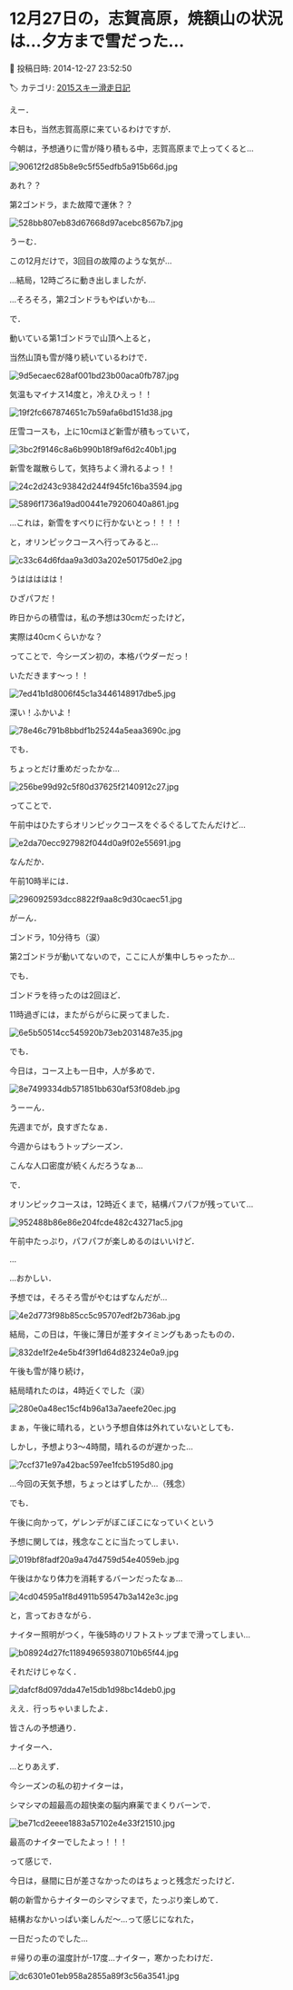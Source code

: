 # 12月27日の，志賀高原，焼額山の状況は…夕方まで雪だった…

📅 投稿日時: 2014-12-27 23:52:50

🏷️ カテゴリ: [2015スキー滑走日記](c09ea645cfc085f86dfcd80f49599dd89.md)

えー．


本日も，当然志賀高原に来ているわけですが．





今朝は，予想通りに雪が降り積もる中，志賀高原まで上ってくると…




![90612f2d85b8e9c5f55edfb5a915b66d.jpg](images/90612f2d85b8e9c5f55edfb5a915b66d.jpg)







あれ？？


第2ゴンドラ，また故障で運休？？




![528bb807eb83d67668d97acebc8567b7.jpg](images/528bb807eb83d67668d97acebc8567b7.jpg)




うーむ．


この12月だけで，3回目の故障のような気が…


…結局，12時ごろに動き出しましたが．


…そろそろ，第2ゴンドラもやばいかも…





で．


動いている第1ゴンドラで山頂へ上ると，


当然山頂も雪が降り続いているわけで．




![9d5ecaec628af001bd23b00aca0fb787.jpg](images/9d5ecaec628af001bd23b00aca0fb787.jpg)




気温もマイナス14度と，冷えひえっ！！




![19f2fc667874651c7b59afa6bd151d38.jpg](images/19f2fc667874651c7b59afa6bd151d38.jpg)




圧雪コースも，上に10cmほど新雪が積もっていて，




![3bc2f9146c8a6b990b18f9af6d2c40b1.jpg](images/3bc2f9146c8a6b990b18f9af6d2c40b1.jpg)




新雪を蹴散らして，気持ちよく滑れるよっ！！




![24c2d243c93842d244f945fc16ba3594.jpg](images/24c2d243c93842d244f945fc16ba3594.jpg)









![5896f1736a19ad00441e79206040a861.jpg](images/5896f1736a19ad00441e79206040a861.jpg)







…これは，新雪をすべりに行かないとっ！！！！


と，オリンピックコースへ行ってみると…




![c33c64d6fdaa9a3d03a202e50175d0e2.jpg](images/c33c64d6fdaa9a3d03a202e50175d0e2.jpg)




うははははは！


ひざパフだ！


昨日からの積雪は，私の予想は30cmだったけど，


実際は40cmくらいかな？


ってことで．今シーズン初の，本格パウダーだっ！


いただきます～っ！！




![7ed41b1d8006f45c1a3446148917dbe5.jpg](images/7ed41b1d8006f45c1a3446148917dbe5.jpg)




深い！ふかいよ！




![78e46c791b8bbdf1b25244a5eaa3690c.jpg](images/78e46c791b8bbdf1b25244a5eaa3690c.jpg)




でも．


ちょっとだけ重めだったかな…




![256be99d92c5f80d37625f2140912c27.jpg](images/256be99d92c5f80d37625f2140912c27.jpg)




ってことで．


午前中はひたすらオリンピックコースをぐるぐるしてたんだけど…




![e2da70ecc927982f044d0a9f02e55691.jpg](images/e2da70ecc927982f044d0a9f02e55691.jpg)







なんだか．


午前10時半には．




![296092593dcc8822f9aa8c9d30caec51.jpg](images/296092593dcc8822f9aa8c9d30caec51.jpg)




がーん．


ゴンドラ，10分待ち（涙）


第2ゴンドラが動いてないので，ここに人が集中しちゃったか…





でも．


ゴンドラを待ったのは2回ほど．


11時過ぎには，またがらがらに戻ってました．




![6e5b50514cc545920b73eb2031487e35.jpg](images/6e5b50514cc545920b73eb2031487e35.jpg)







でも．


今日は，コース上も一日中，人が多めで．




![8e7499334db571851bb630af53f08deb.jpg](images/8e7499334db571851bb630af53f08deb.jpg)




うーーん．


先週までが，良すぎたなぁ．


今週からはもうトップシーズン．


こんな人口密度が続くんだろうなぁ…





で．


オリンピックコースは，12時近くまで，結構パフパフが残っていて…




![952488b86e86e204fcde482c43271ac5.jpg](images/952488b86e86e204fcde482c43271ac5.jpg)




午前中たっぷり，パフパフが楽しめるのはいいけど．


…


…おかしい．


予想では，そろそろ雪がやむはずなんだが…




![4e2d773f98b85cc5c95707edf2b736ab.jpg](images/4e2d773f98b85cc5c95707edf2b736ab.jpg)







結局，この日は，午後に薄日が差すタイミングもあったものの．




![832de1f2e4e5b4f39f1d64d82324e0a9.jpg](images/832de1f2e4e5b4f39f1d64d82324e0a9.jpg)




午後も雪が降り続け，


結局晴れたのは，4時近くでした（涙）




![280e0a48ec15cf4b96a13a7aeefe20ec.jpg](images/280e0a48ec15cf4b96a13a7aeefe20ec.jpg)




まぁ，午後に晴れる，という予想自体は外れていないとしても．


しかし，予想より3～4時間，晴れるのが遅かった…




![7ccf371e97a42bac597ee1fcb5195d80.jpg](images/7ccf371e97a42bac597ee1fcb5195d80.jpg)




…今回の天気予想，ちょっとはずしたか…（残念）





でも．


午後に向かって，ゲレンデがぼこぼこになっていくという


予想に関しては，残念なことに当たってしまい．




![019bf8fadf20a9a47d4759d54e4059eb.jpg](images/019bf8fadf20a9a47d4759d54e4059eb.jpg)




午後はかなり体力を消耗するバーンだったなぁ…




![4cd04595a1f8d4911b59547b3a142e3c.jpg](images/4cd04595a1f8d4911b59547b3a142e3c.jpg)




と，言っておきながら．


ナイター照明がつく，午後5時のリフトストップまで滑ってしまい…




![b08924d27fc118949659380710b65f44.jpg](images/b08924d27fc118949659380710b65f44.jpg)







それだけじゃなく．




![dafcf8d097dda47e15db1d98bc14deb0.jpg](images/dafcf8d097dda47e15db1d98bc14deb0.jpg)




ええ．行っちゃいましたよ．


皆さんの予想通り．


ナイターへ．





…とりあえず．


今シーズンの私の初ナイターは，


シマシマの超最高の超快楽の脳内麻薬でまくりバーンで．




![be71cd2eeee1883a57102e4e33f21510.jpg](images/be71cd2eeee1883a57102e4e33f21510.jpg)




最高のナイターでしたよっ！！！





って感じで．


今日は，昼間に日が差さなかったのはちょっと残念だったけど．


朝の新雪からナイターのシマシマまで，たっぷり楽しめて．


結構おなかいっぱい楽しんだ～…って感じになれた，


一日だったのでした…





＃帰りの車の温度計が-17度…ナイター，寒かったわけだ．




![dc6301e01eb958a2855a89f3c56a3541.jpg](images/dc6301e01eb958a2855a89f3c56a3541.jpg)
